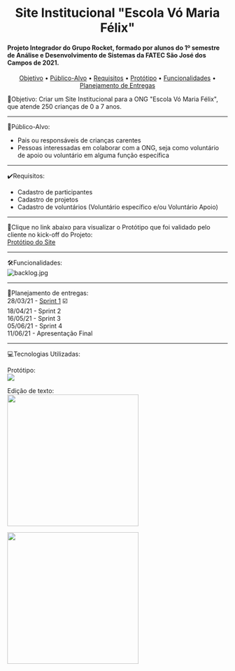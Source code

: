 <h1 align="center">Site Institucional "Escola Vó Maria Félix"</h1>

<h4>Projeto Integrador do Grupo Rocket, formado por alunos do 1º semestre de Análise e Desenvolvimento de Sistemas da FATEC São José dos Campos de 2021.</h4>

<p align="center">
 <a href="#objetivo">Objetivo</a> •
 <a href="#publico">Público-Alvo</a> • 
 <a href="#requisitos">Requisitos</a> • 
 <a href="#prototipo">Protótipo</a> • 
 <a href="#funcionalidades">Funcionalidades</a> •
 <a href="#calendario">Planejamento de Entregas</a>
</p>

<a name="objetivo"></a>

:rocket:Objetivo:
Criar um Site Institucional para a ONG "Escola Vó Maria Félix", que atende 250 crianças de 0 a 7 anos.

<hr>

<a name="publico"></a>

:dart:Público-Alvo:

<ul><li>Pais ou responsáveis de crianças carentes</li>
<li>Pessoas interessadas em colaborar com a ONG, seja como voluntário de apoio ou voluntário em alguma função específica</li></ul>

<hr>

<a name="requisitos"></a>

:heavy_check_mark:Requisitos:

<ul>
<li>Cadastro de participantes</li>
<li>Cadastro de projetos</li>
<li>Cadastro de voluntários (Voluntário específico e/ou Voluntário Apoio)</li>
</ul>

<hr>

<a name="prototipo"></a>

:link:Clique no link abaixo para visualizar o Protótipo que foi validado pelo cliente no kick-off do Projeto:<br>
<a href="https://sites.google.com/view/prototipoapi6/">Protótipo do Site</a>

<hr>

<a name="funcionalidades"></a>

:hammer_and_wrench:Funcionalidades:
<br>
<img src="https://www.imagemhost.com.br/images/2021/04/08/backlog.jpg" alt="backlog.jpg" border="0" />

<hr>

<a name="calendario"></a>

:calendar:Planejamento de entregas:<br>
28/03/21 - <a href="https://github.com/gruporocket/sprint1">Sprint 1</a> ☑️ <br>
18/04/21 - Sprint 2 <br>
16/05/21 - Sprint 3 <br> 
05/06/21 - Sprint 4 <br>
11/06/21 - Apresentação Final <br>

<hr>

<a name="tecnologias"></a>

:computer:Tecnologias Utilizadas:<br>

Protótipo:<br>
<img src="https://dt2sdf0db8zob.cloudfront.net/wp-content/uploads/2018/06/google-sites-logo.png"><br>

Edição de texto:<br>
<img src="https://www.tmssoftware.com/images/visualstudiocodelogo.png" width="300px">

<img src="https://miro.medium.com/max/600/0*XdLHTLri-4RFAMoO" width="300px">

